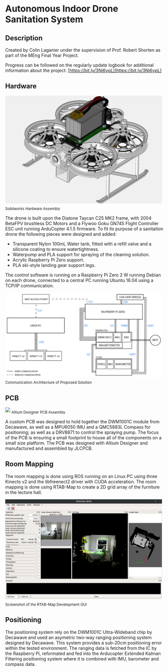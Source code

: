 # Autonomous Indoor Drone Sanitation System

## Description  

Created by Colin Laganier under the supervision of Prof. Robert Shorten as part of the MEng Final Year Project. 

Progress can be followed on the regularly update logbook for additional information about the project: [https://bit.ly/3Ni6ypL](https://bit.ly/3Ni6ypL)

## Hardware

<img src="./Hardware/solidwork_hardware.jpg" width="500">
<sub>Solidworks Hardware Assembly</sub>
<!-- &nbsp; -->
 
The drone is built upon the Diatone Taycan C25 MK2 frame, with 2004 BetaFPV brushless DC Motors and a Flywoo Goku GN745 Flight Controller ESC unit running ArduCopter 4.1.5 firmware. To fit its purpose of a sanitation drone the following pieces were designed and added:
* Transparent Nylon 100mL Water tank, fitted with a refill valve and a silicone coating to ensure watertightness.
* Waterpump and PLA support for spraying of the cleaning solution.
* Acrylic Raspberry Pi Zero support.
* PLA ski-style landing gear support legs.  

The control software is running on a Raspberry Pi Zero 2 W running Debian on each drone, connected to a central PC running Ubuntu 16.04 using a TCP/IP communication.  

<img src="./Hardware/communication_diagram.jpg" width="500">
<sub>Communication Architecture of Proposed Solution</sub>

## PCB

<img src="./PCB/PCB_render.jpg" width="500">
<sub>Altium Designer PCB Assembly</sub>

A custom PCB was designed to hold together the DWM1001C module from Decawave, as well as a MPU6050 IMU and a QMC5883L Compass for positioning; as well as a DRV8871 to control the spraying pump. The focus of the PCB is ensuring a small footprint to house all of the components on a small size platform. The PCB was designed with Altium Designer and manufactured and assembled by JLCPCB.

## Room Mapping

The room mapping is done using ROS running on an Linux PC using three Kinects v2 and the libfreenect2 driver with CUDA acceleration. The room mapping is done using RTAB-Map to create a 2D grid array of the furniture in the lecture hall. 

<img src="./RoomMapping/mapping_screenshot.jpg" width="500">
<sub>Screenshot of the RTAB-Map Development GUI</sub>

## Positioning

The positioning system rely on the DWM1001C Ultra-Wideband chip by Decawave and used an asymetric two-way ranging positioning system designed by Decawave. This system provides a sub-20cm positioning error within the tested environment. The ranging data is fetched from the IC by the Raspberry Pi, reformated and fed into the Arducopter Extended Kalman Filtering positioning system where it is combined with IMU, barometer and compass data.

